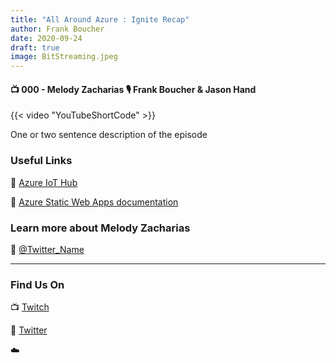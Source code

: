 ```yaml
---
title: "All Around Azure : Ignite Recap"
author: Frank Boucher
date: 2020-09-24
draft: true
image: BitStreaming.jpeg
---
```


#### 📺 000 - Melody Zacharias 🎙️ Frank Boucher & Jason Hand

<!--more-->

{{< video "YouTubeShortCode" >}}

One or two sentence description of the episode

### Useful Links

🔗 [Azure IoT Hub](https://cda.ms/1tm)

🔗 [Azure Static Web Apps documentation](https://cda.ms/1rR)



### Learn more about Melody Zacharias

🔗 [@Twitter_Name](https://twitter.com/SQLMelody)



---

### Find Us On

📺 [Twitch](https://www.twitch.tv/microsoftdeveloper)

🔗 [Twitter](https://twitter.com/allaroundazure)

☁️
